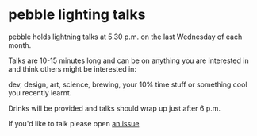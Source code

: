 # pebble lighting talks

pebble holds lightning talks at 5.30 p.m. on the last Wednesday of each month.

Talks are 10-15 minutes long and can be on anything you are interested in and think others might be interested in: 

dev, design, art, science, brewing, your 10% time stuff or something cool you recently learnt.

Drinks will be provided and talks should wrap up just after 6 p.m.

If you'd like to talk please open [an issue][1]

[1]: https://github.com/pebblecode/lightning-talks/issues/new
